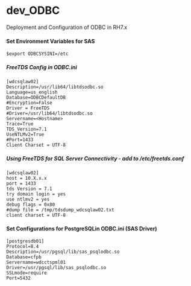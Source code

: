 # dev_ODBC
Deployment and Configuration of ODBC in RH7.x

#### Set Environment Variables for SAS
`$export ODBCSYSINI=/etc`<br/>
##### FreeTDS Config in ODBC.ini
```
[wdcsqlaw02]
Description=/usr/lib64/libtdsodbc.so
Language=us_english
Database=ODBCDefaultDB
#Encryption=False
Driver = FreeTDS
#Driver=/usr/lib64/libtdsodbc.so
Servername=<Hostname>
Trace=True
TDS_Version=7.1
UseNTLMv2=True
#Port=1433
Client Charset = UTF-8
```

##### Using FreeTDS for SQL Server Connectivity - add to /etc/freetds.conf
```
[wdcsqlaw02]
host = 10.X.x.x
port = 1433
tds Version = 7.1
try domain login = yes
use ntlmv2 = yes
debug flags = 0x80
#dump file = /tmp/tdsdump_wdcsqlaw02.txt
client charset = UTF-8
```

#### Set Configurations for PostgreSQLin ODBC.ini (SAS Driver)
```
[postgresdb01]
Protocol=8.4
Description=/usr/pgsql/lib/sas_psqlodbc.so
Database=cfpb
Servername=wdcctspml01
Driver=/usr/pgsql/lib/sas_psqlodbc.so
SSLmode=require
Port=5432

```
